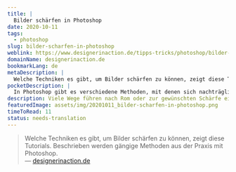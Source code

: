 ```yaml
---
title: |
  Bilder schärfen in Photoshop
date: 2020-10-11
tags:
  - photoshop
slug: bilder-scharfen-in-photoshop
weblink: https://www.designerinaction.de/tipps-tricks/photoshop/bilder-schaerfen/
domainName: designerinaction.de
bookmarkLang: de
metaDescription: |
  Welche Techniken es gibt, um Bilder schärfen zu können, zeigt diese Tutorials. Beschrieben werden gängige Methoden aus der Praxis mit Photoshop.
pocketDescription: |
  In Photoshop gibt es verschiedene Methoden, mit denen sich nachträglich Bilder schärfen lassen. Hier kommen einige gängige und bewährte Techniken aus der Praxis. Mit Tutorials und Tipps zu Unscharf maskieren, Hochpassfilter, Relieffilter, Luminanzmaske, Camera RAW und mehr.
description: Viele Wege führen nach Rom oder zur gewünschten Schärfe eines Bildes. Im Artikel werden verschiedene Methoden in Photoshop gezeigt.
featuredImage: assets/img/20201011_bilder-scharfen-in-photoshop.png
timeToRead: 11
status: needs-translation
---
```

<blockquote lang="de">Welche Techniken es gibt, um Bilder schärfen zu können, zeigt diese Tutorials. Beschrieben werden gängige Methoden aus der Praxis mit Photoshop.
<footer>— <a href="https://www.designerinaction.de/tipps-tricks/photoshop/bilder-schaerfen/">designerinaction.de</a></footer></blockquote>
